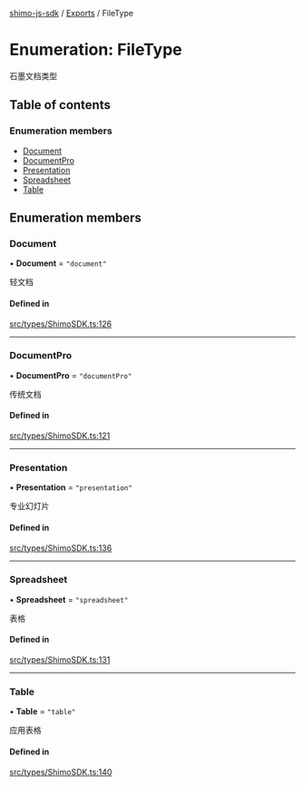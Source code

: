 [shimo-js-sdk](../README.md) / [Exports](../modules.md) / FileType

# Enumeration: FileType

石墨文档类型

## Table of contents

### Enumeration members

- [Document](FileType.md#document)
- [DocumentPro](FileType.md#documentpro)
- [Presentation](FileType.md#presentation)
- [Spreadsheet](FileType.md#spreadsheet)
- [Table](FileType.md#table)

## Enumeration members

### Document

• **Document** = `"document"`

轻文档

#### Defined in

[src/types/ShimoSDK.ts:126](https://github.com/shimohq/shimo-js-sdk/blob/24329bf/src/types/ShimoSDK.ts#L126)

___

### DocumentPro

• **DocumentPro** = `"documentPro"`

传统文档

#### Defined in

[src/types/ShimoSDK.ts:121](https://github.com/shimohq/shimo-js-sdk/blob/24329bf/src/types/ShimoSDK.ts#L121)

___

### Presentation

• **Presentation** = `"presentation"`

专业幻灯片

#### Defined in

[src/types/ShimoSDK.ts:136](https://github.com/shimohq/shimo-js-sdk/blob/24329bf/src/types/ShimoSDK.ts#L136)

___

### Spreadsheet

• **Spreadsheet** = `"spreadsheet"`

表格

#### Defined in

[src/types/ShimoSDK.ts:131](https://github.com/shimohq/shimo-js-sdk/blob/24329bf/src/types/ShimoSDK.ts#L131)

___

### Table

• **Table** = `"table"`

应用表格

#### Defined in

[src/types/ShimoSDK.ts:140](https://github.com/shimohq/shimo-js-sdk/blob/24329bf/src/types/ShimoSDK.ts#L140)
